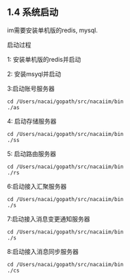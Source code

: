 ## 1.4 系统启动

im需要安装单机版的redis, mysql.

启动过程

1: 安装单机版的redis并启动

2: 安装msyql并启动

3:启动账号服务器

```
cd /Users/nacai/gopath/src/nacaiim/bin
./as
```

4: 启动存储服务器

```
cd /Users/nacai/gopath/src/nacaiim/bin
./ss
```

5: 启动路由服务器

```
cd /Users/nacai/gopath/src/nacaiim/bin
./rs
```

6:启动接入汇聚服务器

```
cd /Users/nacai/gopath/src/nacaiim/bin
./s
```

7:启动接入消息变更通知服务器

```
cd /Users/nacai/gopath/src/nacaiim/bin
./s
```

8:启动接入消息同步服务器

```
cd /Users/nacai/gopath/src/nacaiim/bin
./cs
```



